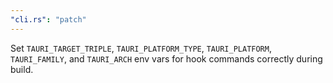 ```yaml
---
"cli.rs": "patch"
---
```


Set `TAURI_TARGET_TRIPLE`, `TAURI_PLATFORM_TYPE`, `TAURI_PLATFORM`, `TAURI_FAMILY`, and `TAURI_ARCH` env vars for hook commands correctly during build.